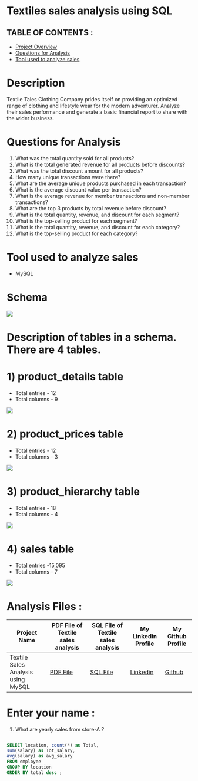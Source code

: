 # Textiles sales analysis using SQL

## TABLE OF CONTENTS :
-  [Project Overview](#project-overview)
-  [Questions for Analysis](#questions-for-analysis)
-  [Tool used to analyze sales](#tool-used-to-analyze-sales)

# Description
Textile Tales Clothing Company prides itself on providing an optimized range of clothing and lifestyle wear for the modern adventurer. Analyze their sales performance and generate a basic financial report to share with the wider business.
# Questions for Analysis 
1) What was the total quantity sold for all products?
2) What is the total generated revenue for all products before discounts?
3) What was the total discount amount for all products?
4) How many unique transactions were there?
5) What are the average unique products purchased in each transaction?
6) What is the average discount value per transaction?
7) What is the average revenue for member transactions and non-member transactions?
8) What are the top 3 products by total revenue before discount?
9) What is the total quantity, revenue, and discount for each segment?
10) What is the top-selling product for each segment?
11) What is the total quantity, revenue, and discount for each category?
12) What is the top-selling product for each category?

# Tool used to analyze sales 
* MySQL
  
# Schema
<img src = "https://github.com/shubhammeshram01/Textiles-sales-analysis-using-MySQL/blob/main/Schema%20Textile.png">

# Description of tables in a schema. There are 4 tables.

# 1) product_details table

* Total entries - 12
* Total columns - 9


<img src = "https://github.com/shubhammeshram01/Textiles-sales-analysis-using-MySQL/blob/main/product%20details.png">
   


# 2) product_prices table

* Total entries - 12
* Total columns - 3


<img src = "https://github.com/shubhammeshram01/Textiles-sales-analysis-using-MySQL/blob/main/product_prices.png">


   
# 3) product_hierarchy table

* Total entries - 18
* Total columns - 4

  
<img src = "https://github.com/shubhammeshram01/Textiles-sales-analysis-using-MySQL/blob/main/product_hierarchy.png">


   
# 4) sales table

* Total entries -15,095
* Total columns - 7

  
<img src = "https://github.com/shubhammeshram01/Textiles-sales-analysis-using-MySQL/blob/main/sales.png">


# Analysis Files :

|Project Name| PDF File of Textile sales analysis | SQL File of Textile sales analysis | My Linkedin Profile | My Github Profile|
|-|-|-|-|-|
|Textile Sales Analysis using MySQL|[PDF File](https://github.com/shubhammeshram01/Textiles-sales-analysis-using-MySQL/blob/main/textile%20sales.pdf) | [SQL File](https://github.com/shubhammeshram01/Textiles-sales-analysis-using-MySQL/blob/main/textile%20sales.sql) | [Linkedin](https://www.linkedin.com/in/shubhammeshram01/) | [Github](https://github.com/shubhammeshram01)

# Enter your name :
1) What are yearly sales from store-A ?
```sql

SELECT location, count(*) as Total,
sum(salary) as Tot_salary,
avg(salary) as avg_salary
FROM employee
GROUP BY location
ORDER BY total desc ;
```

